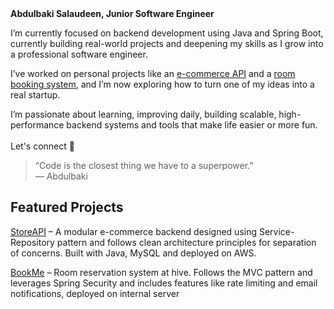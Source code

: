<br/><br/>
<b>Abdulbaki Salaudeen, Junior Software Engineer</b>

I’m currently focused on backend development using Java and Spring Boot, currently building real-world projects and deepening my skills as I grow into a professional software engineer.

I’ve worked on personal projects like an [e-commerce API](https://github.com/IbnBaqqi/storeApi.git) and a [room booking system](https://github.com/IbnBaqqi/book-me.git), and I’m now exploring how to turn one of my ideas into a real startup.

I’m passionate about learning, improving daily, building scalable, high-performance backend systems and tools that make life easier or more fun.
<br><br>
Let's connect 🤝
</div>

> “Code is the closest thing we have to a superpower.”  
> — Abdulbaki

## Featured Projects
[StoreAPI](https://github.com/IbnBaqqi/storeApi) – A modular e-commerce backend designed using Service-Repository pattern and follows clean architecture principles for separation of concerns. Built with Java, MySQL and deployed on AWS.

[BookMe](https://github.com/IbnBaqqi/book-me) – Room reservation system at hive. Follows the MVC pattern and leverages Spring Security and includes features like rate limiting and email notifications, deployed on internal server
